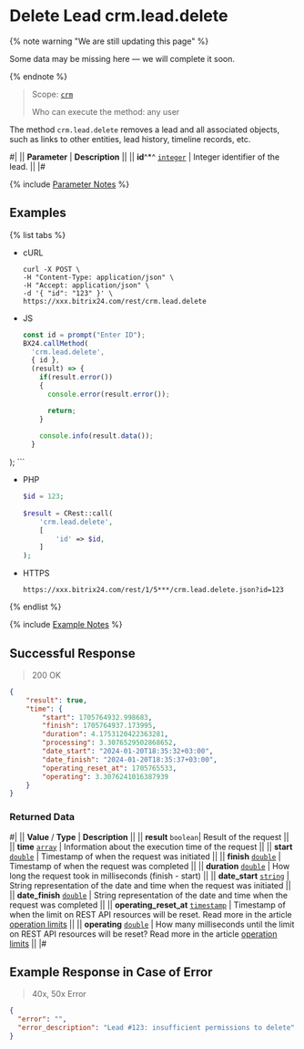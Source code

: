 # Delete Lead crm.lead.delete

{% note warning "We are still updating this page" %}

Some data may be missing here — we will complete it soon.

{% endnote %}

> Scope: [`crm`](../../scopes/permissions.md)
>
> Who can execute the method: any user

The method `crm.lead.delete` removes a lead and all associated objects, such as links to other entities, lead history, timeline records, etc.

#|
|| **Parameter** | **Description** ||
|| **id**^*^
[`integer`](../../data-types.md) | Integer identifier of the lead. ||
|#

{% include [Parameter Notes](../../../_includes/required.md) %}

## Examples

{% list tabs %}

- cURL

    ```http
    curl -X POST \
    -H "Content-Type: application/json" \
    -H "Accept: application/json" \
    -d '{ "id": "123" }' \
    https://xxx.bitrix24.com/rest/crm.lead.delete
    ```

- JS

    ```javascript 
    const id = prompt("Enter ID");
    BX24.callMethod(
      'crm.lead.delete',
      { id },
      (result) => {
        if(result.error())
        {
          console.error(result.error());
  
          return;
        }
        
        console.info(result.data());
      }
);
    ```

- PHP

    ```php
    $id = 123;
        
    $result = CRest::call(
        'crm.lead.delete',
        [
            'id' => $id,
        ]
    );
    ```

- HTTPS

    ```http
    https://xxx.bitrix24.com/rest/1/5***/crm.lead.delete.json?id=123
    ```

{% endlist %}

{% include [Example Notes](../../../_includes/examples.md) %}

## Successful Response

> 200 OK

```json
{
    "result": true,
    "time": {
        "start": 1705764932.998683,
        "finish": 1705764937.173995,
        "duration": 4.1753120422363281,
        "processing": 3.3076529502868652,
        "date_start": "2024-01-20T18:35:32+03:00",
        "date_finish": "2024-01-20T18:35:37+03:00",
        "operating_reset_at": 1705765533,
        "operating": 3.3076241016387939
    }
}
```

### Returned Data

#|
|| **Value** / **Type** | **Description** ||
|| **result**
`boolean`| Result of the request ||
|| **time**
[`array`](../../data-types.md) | Information about the execution time of the request ||
|| **start**
[`double`](../../data-types.md) | Timestamp of when the request was initiated ||
|| **finish**
[`double`](../../data-types.md) | Timestamp of when the request was completed ||
|| **duration**
[`double`](../../data-types.md) | How long the request took in milliseconds (finish - start) ||
|| **date_start**
[`string`](../../data-types.md) | String representation of the date and time when the request was initiated ||
|| **date_finish**
[`double`](../../data-types.md) | String representation of the date and time when the request was completed ||
|| **operating_reset_at**
[`timestamp`](../../data-types.md) | Timestamp of when the limit on REST API resources will be reset. Read more in the article [operation limits](../../../limits.md) ||
|| **operating**
[`double`](../../data-types.md) | How many milliseconds until the limit on REST API resources will be reset? Read more in the article [operation limits](../../../limits.md) ||
|#

## Example Response in Case of Error

> 40x, 50x Error

```json
{
  "error": "",
  "error_description": "Lead #123: insufficient permissions to delete"
}
```